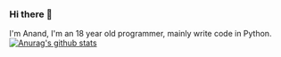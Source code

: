 ### Hi there 👋
I'm Anand, I'm an 18 year old programmer, mainly write code in Python.
[![Anurag's github stats](https://github-readme-stats.vercel.app/api?username=anand2312&show_icons=true&theme=synthwave)](https://anand2312.tech/r/)
<!--
**anand2312/anand2312** is a ✨ _special_ ✨ repository because its `README.md` (this file) appears on your GitHub profile.
